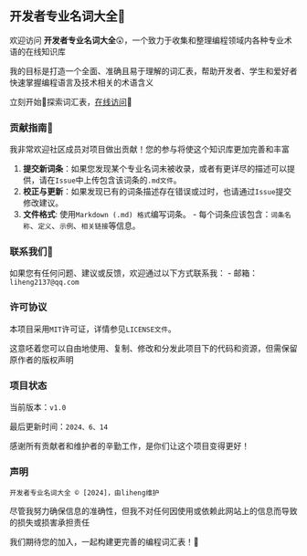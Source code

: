 ## 开发者专业名词大全🥇



欢迎访问 **开发者专业名词大全**😲，一个致力于收集和整理编程领域内各种专业术语的在线知识库

我的目标是打造一个全面、准确且易于理解的词汇表，帮助开发者、学生和爱好者快速掌握编程语言及技术相关的术语含义

立刻开始💐探索词汇表，[在线访问](http://codeword.liheng.work/)🚡
 
### 贡献指南🥈
我非常欢迎社区成员对项目做出贡献！您的参与将使这个知识库更加完善和丰富

1. **提交新词条**：如果您发现某个专业名词未被收录，或者有更详尽的描述可以提供，请在`Issue`中上传包含该词条的`.md文件`。
2. **校正与更新**：如果发现已有的词条描述存在错误或过时，也请通过`Issue`提交修改建议。
3. **文件格式**: 使用`Markdown (.md) 格式`编写词条。 - 每个词条应该包含：`词条名称`、`定义`、`示例`、`相关链接`等信息。

### 联系我们🥉
如果您有任何问题、建议或反馈，欢迎通过以下方式联系我： - 邮箱：`liheng2137@qq.com`

### 许可协议
本项目采用`MIT`许可证，详情参见`LICENSE文件`。

这意呸着您可以自由地使用、复制、修改和分发此项目下的代码和资源，但需保留原作者的版权声明

### 项目状态
当前版本：`v1.0 `

最后更新时间：`2024、6、14`

感谢所有贡献者和维护者的辛勤工作，是你们让这个项目变得更好！

### 声明 

`开发者专业名词大全 © [2024]，由liheng维护`

尽管我努力确保信息的准确性，但我不对任何因使用或依赖此网站上的信息而导致的损失或损害承担责任

我们期待您的加入，一起构建更完善的编程词汇表！🛄
